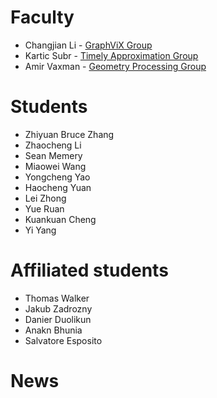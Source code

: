 
# Faculty
* Changjian Li - [GraphViX Group](https://enigma-li.github.io/)
* Kartic Subr - [Timely Approximation Group](https://homepages.inf.ed.ac.uk/ksubr/) 
* Amir Vaxman - [Geometry Processing Group](https://avaxman.github.io/)

# Students
* Zhiyuan Bruce Zhang
* Zhaocheng Li
* Sean Memery
* Miaowei Wang
* Yongcheng Yao
* Haocheng Yuan
* Lei Zhong
* Yue Ruan
* Kuankuan Cheng
* Yi Yang

# Affiliated students
* Thomas Walker
* Jakub Zadrozny
* Danier Duolikun
* Anakn Bhunia
* Salvatore Esposito 


# News

